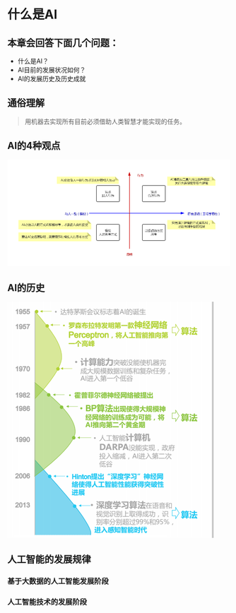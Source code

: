 
# 什么是AI

## 本章会回答下面几个问题：

 - 什么是AI？
 - AI目前的发展状况如何？
 - AI的发展历史及历史成就


## 通俗理解

> 用机器去实现所有目前必须借助人类智慧才能实现的任务。

## AI的4种观点
![enter description here][1]

## AI的历史
 ![enter description here][2]
 
 ## 人工智能的发展规律
 ### 基于大数据的人工智能发展阶段
 ### 人工智能技术的发展阶段


  [1]: ./images/AI-4WAY.png "AI-4WAY"
  [2]: ./images/AI-History.png "AI-History"